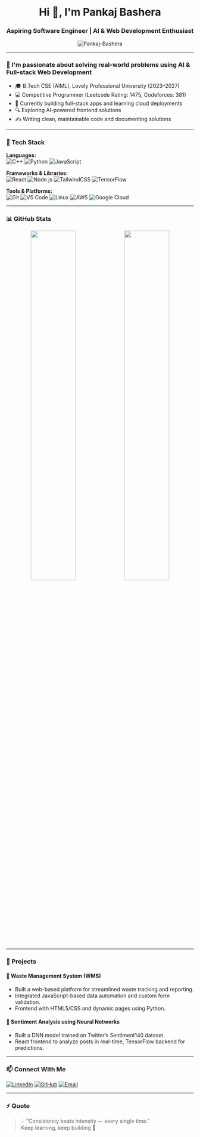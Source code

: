 <h1 align="center">Hi 👋, I'm Pankaj Bashera</h1>
<h3 align="center">Aspiring Software Engineer | AI & Web Development Enthusiast</h3>

<p align="center">
  <img src="https://komarev.com/ghpvc/?username=Pankaj-Bashera&label=Profile%20views&color=0e75b6&style=flat" alt="Pankaj-Bashera" />
</p>

---

### 🧠 I'm passionate about solving real-world problems using AI & Full-stack Web Development
- 🎓 B.Tech CSE (AIML), Lovely Professional University (2023–2027)
- 💻 Competitive Programmer (Leetcode Rating: 1475, Codeforces: 381)
- 🌱 Currently building full-stack apps and learning cloud deployments
- 🔍 Exploring AI-powered frontend solutions
- ✍️ Writing clean, maintainable code and documenting solutions

---

### 🔧 Tech Stack

**Languages:**  
![C++](https://img.shields.io/badge/C++-00599C?style=flat-square&logo=c%2B%2B&logoColor=white)
![Python](https://img.shields.io/badge/Python-3776AB?style=flat-square&logo=python&logoColor=white)
![JavaScript](https://img.shields.io/badge/JavaScript-F7DF1E?style=flat-square&logo=javascript&logoColor=black)

**Frameworks & Libraries:**  
![React](https://img.shields.io/badge/React-20232A?style=flat-square&logo=react&logoColor=61DAFB)
![Node.js](https://img.shields.io/badge/Node.js-339933?style=flat-square&logo=nodedotjs&logoColor=white)
![TailwindCSS](https://img.shields.io/badge/Tailwind_CSS-38B2AC?style=flat-square&logo=tailwind-css&logoColor=white)
![TensorFlow](https://img.shields.io/badge/TensorFlow-FF6F00?style=flat-square&logo=tensorflow&logoColor=white)

**Tools & Platforms:**  
![Git](https://img.shields.io/badge/Git-F05032?style=flat-square&logo=git&logoColor=white)
![VS Code](https://img.shields.io/badge/VSCode-007ACC?style=flat-square&logo=visual-studio-code&logoColor=white)
![Linux](https://img.shields.io/badge/Linux-FCC624?style=flat-square&logo=linux&logoColor=black)
![AWS](https://img.shields.io/badge/AWS-232F3E?style=flat-square&logo=amazon-aws&logoColor=white)
![Google Cloud](https://img.shields.io/badge/GCP-4285F4?style=flat-square&logo=google-cloud&logoColor=white)

---

### 📊 GitHub Stats

<p align="center">
  <img width="49%" src="https://github-readme-stats.vercel.app/api?username=Pankaj-Bashera&show_icons=true&theme=github_dark&hide=contribs&count_private=true" />
  <img width="49%" src="https://github-readme-stats.vercel.app/api/top-langs/?username=Pankaj-Bashera&layout=compact&theme=github_dark" />
</p>

---

### 📌 Projects

#### 🔹 Waste Management System (WMS)
- Built a web-based platform for streamlined waste tracking and reporting.
- Integrated JavaScript-based data automation and custom form validation.
- Frontend with HTML5/CSS and dynamic pages using Python.

#### 🔹 Sentiment Analysis using Neural Networks
- Built a DNN model trained on Twitter’s Sentiment140 dataset.
- React frontend to analyze posts in real-time, TensorFlow backend for predictions.

---

### 📫 Connect With Me

[![LinkedIn](https://img.shields.io/badge/LinkedIn-0077B5?style=flat-square&logo=linkedin&logoColor=white)](https://www.linkedin.com/in/pankajb1)
[![GitHub](https://img.shields.io/badge/GitHub-181717?style=flat-square&logo=github&logoColor=white)](https://github.com/Pankaj-Bashera)
[![Email](https://img.shields.io/badge/Email-D14836?style=flat-square&logo=gmail&logoColor=white)](mailto:pankajbashera1211@gmail.com)

---

### ⚡ Quote
> 💡 "Consistency beats intensity — every single time."  
> Keep learning, keep building 🚀
